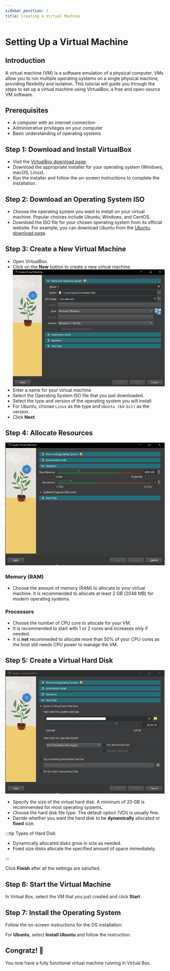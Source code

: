 ```yaml
---
sidebar_position: 1
title: Creating a Virtual Machine
---
```


# Setting Up a Virtual Machine

## Introduction

A virtual machine (VM) is a software emulation of a physical computer. VMs allow you to run multiple operating systems on a single physical machine, providing flexibility and isolation. This tutorial will guide you through the steps to set up a virtual machine using VirtualBox, a free and open-source VM software.

## Prerequisites

- A computer with an internet connection
- Administrative privileges on your computer
- Basic understanding of operating systems

## Step 1: Download and Install VirtualBox

- Visit the [VirtualBox download page](https://www.virtualbox.org/wiki/Downloads).
- Download the appropriate installer for your operating system (Windows, macOS, Linux).
- Run the installer and follow the on-screen instructions to complete the installation.

## Step 2: Download an Operating System ISO

- Choose the operating system you want to install on your virtual machine. Popular choices include Ubuntu, Windows, and CentOS.
- Download the ISO file for your chosen operating system from its official website. For example, you can download Ubuntu from the [Ubuntu download page](https://ubuntu.com/download).

## Step 3: Create a New Virtual Machine

- Open VirtualBox.
- Click on the **New** button to create a new virtual machine.
![alt text](./images/vm_name.png)
- Enter a name for your virtual machine 
- Select the Operating System ISO file that you just downloaded.
- Select the type and version of the operating system you will install. 
- For Ubuntu, choose `Linux` as the type and `Ubuntu (64-bit)` as the version.
- Click **Next**.

## Step 4: Allocate Resources
![alt text](./images/resources.png)
### Memory (RAM)
- Choose the amount of memory (RAM) to allocate to your virtual machine. It is recommended to allocate at least 2 GB (2048 MB) for modern operating systems.

### Processors
- Choose the number of CPU core to allocate for your VM.
- It is recommended to start with 1 or 2 cores and increases only if needed.
- It is **not** recommeded to allocate more than 50% of your CPU cores as the host still needs CPU power to manage the VM.

## Step 5: Create a Virtual Hard Disk
![alt text](./images/hard_disk.png)
- Specify the size of the virtual hard disk. A minimum of 20 GB is recommended for most operating systems.
- Choose the hard disk file type. The default option (VDI) is usually fine.
- Decide whether you want the hard disk to be **dynamically** allocated or **fixed** size. 

:::tip Types of Hard Disk

- Dynamically allocated disks grow in size as needed. 
- Fixed size disks allocate the specified amount of space immediately.

:::

Click **Finish** after all the settings are satisfied.

## Step 6: Start the Virtual Machine
In Virtual Box, select the VM that you just created and click **Start**.

## Step 7: Install the Operating System
Follow the on-screen instructions for the OS installation:

For **Ubuntu**, select **Install Ubuntu** and follow the instruction.

## Congratz! 🎉
You now have a fully functional virtual machine running in Virtual Box.


